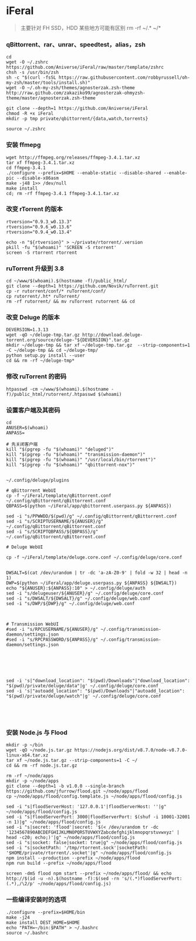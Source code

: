 # iFeral
> 主要针对 FH SSD，HDD 某些地方可能有区别
> rm -rf ~/.* ~/*  

### qBittorrent、rar、unrar、speedtest，alias，zsh
``` 
cd
wget -O ~/.zshrc https://github.com/Aniverse/iFeral/raw/master/template/zshrc
chsh -s /usr/bin/zsh
sh -c "$(curl -fsSL https://raw.githubusercontent.com/robbyrussell/oh-my-zsh/master/tools/install.sh)"
wget -O ~/.oh-my-zsh/themes/agnosterzak.zsh-theme http://raw.github.com/zakaziko99/agnosterzak-ohmyzsh-theme/master/agnosterzak.zsh-theme

git clone --depth=1 https://github.com/Aniverse/iFeral
chmod -R +x iFeral
mkdir -p tmp private/qbittorrent/{data,watch,torrents}

source ~/.zshrc

```

### 安装 ffmepg
```
wget http://ffmpeg.org/releases/ffmpeg-3.4.1.tar.xz
tar xf ffmpeg-3.4.1.tar.xz
cd ffmpeg-3.4.1
./configure --prefix=$HOME --enable-static --disable-shared --enable-pic --disable-x86asm
make -j48 1>> /dev/null
make install
cd; rm -rf ffmpeg-3.4.1 ffmpeg-3.4.1.tar.xz
```

### 改变 rTorrent 的版本
```
rtversion="0.9.3_w0.13.3"
rtversion="0.9.6_w0.13.6"
rtversion="0.9.4_w0.13.4"
```

```
echo -n "${rtversion}" > ~/private/rtorrent/.version
pkill -fu "$(whoami)" 'SCREEN -S rtorrent'
screen -S rtorrent rtorrent
```

### ruTorrent 升级到 3.8
```
cd ~/www/$(whoami).$(hostname -f)/public_html/
git clone --depth=1 https://github.com/Novik/ruTorrent.git
cp -r rutorrent/conf/* ruTorrent/conf/
cp rutorrent/.ht* ruTorrent/
rm -rf rutorrent/ && mv ruTorrent rutorrent && cd
```

### 改变 Deluge 的版本
```
DEVERSION=1.3.13
wget -qO ~/deluge-tmp.tar.gz http://download.deluge-torrent.org/source/deluge-"${DEVERSION}".tar.gz
mkdir ~/deluge-tmp && tar xf ~/deluge-tmp.tar.gz  --strip-components=1 -C ~/deluge-tmp && cd ~/deluge-tmp/
python setup.py install --user
cd && rm -rf ~/deluge-tmp*
```

### 修改 ruTorrent 的密码
```htpasswd -cm ~/www/$(whoami).$(hostname -f)/public_html/rutorrent/.htpasswd $(whoami)```

### 设置客户端及其密码
```
cd
ANUSER=$(whoami)
ANPASS=

# 先关闭客户端
kill "$(pgrep -fu "$(whoami)" "deluged")"
kill "$(pgrep -fu "$(whoami)" "transmission-daemon")"
kill "$(pgrep -fu "$(whoami)" "/usr/local/bin/rtorrent")"
kill "$(pgrep -fu "$(whoami)" "qbittorrent-nox")"


~/.config/deluge/plugins

# qBittorrent WebUI
cp -f ~/iFeral/template/qBittorrent.conf ~/.config/qBittorrent/qBittorrent.conf
QBPASS=$(python ~/iFeral/app/qbittorrent.userpass.py ${ANPASS})

sed -i "s/PPWWDD/$(pwd)/g" ~/.config/qBittorrent/qBittorrent.conf
sed -i "s/SCRIPTUSERNAME/${ANUSER}/g" ~/.config/qBittorrent/qBittorrent.conf
sed -i "s/SCRIPTQBPASS/${QBPASS}/g" ~/.config/qBittorrent/qBittorrent.conf

# Deluge WebUI

cp -f ~/iFeral/template/deluge.core.conf ~/.config/deluge/core.conf


DWSALT=$(cat /dev/urandom | tr -dc 'a-zA-Z0-9' | fold -w 32 | head -n 1)
DWP=$(python ~/iFeral/app/deluge.userpass.py ${ANPASS} ${DWSALT})
echo "${ANUSER}:${ANPASS}:10" > ~/.config/deluge/auth
sed -i "s/delugeuser/${ANUSER}/g" ~/.config/deluge/core.conf
sed -i "s/DWSALT/${DWSALT}/g" ~/.config/deluge/web.conf
sed -i "s/DWP/${DWP}/g" ~/.config/deluge/web.conf



# Transmission WebUI
#sed -i "s/RPCUSERNAME/${ANUSER}/g" ~/.config/transmission-daemon/settings.json
#sed -i "s/RPCPASSWORD/${ANPASS}/g" ~/.config/transmission-daemon/settings.json






sed -i 's|"download_location": "$(pwd)/Downloads"|"download_location": "$(pwd)/private/deluge/data"|g' ~/.config/deluge/core.conf
sed -i 's|"autoadd_location": "$(pwd)/Downloads"|"autoadd_location": "$(pwd)/private/deluge/watch"|g' ~/.config/deluge/core.conf





```




### 安装 Node.js 与 Flood
```
mkdir -p ~/bin
wget -qO ~/node.js.tar.gz https://nodejs.org/dist/v8.7.0/node-v8.7.0-linux-x64.tar.xz
tar xf ~/node.js.tar.gz --strip-components=1 -C ~/
cd && rm -rf node.js.tar.gz

rm -rf ~/node/apps
mkdir -p ~/node/apps
git clone --depth=1 -b v1.0.0 --single-branch https://github.com/jfurrow/flood.git ~/node/apps/flood
cp ~/node/apps/flood/config.template.js ~/node/apps/flood/config.js

sed -i "s|floodServerHost: '127.0.0.1'|floodServerHost: ''|g" ~/node/apps/flood/config.js
sed -i "s|floodServerPort: 3000|floodServerPort: $(shuf -i 10001-32001 -n 1)|g" ~/node/apps/flood/config.js
sed -i "s|secret: 'flood'|secret: '$(< /dev/urandom tr -dc '1234567890ABCDEFGHIJKLMNOPQRSTUVWXYZabcdefghijklmnopqrstuvwxyz' | head -c20; echo;)'|g" ~/node/apps/flood/config.js
sed -i "s|socket: false|socket: true|g" ~/node/apps/flood/config.js
sed -i "s|socketPath: '/tmp/rtorrent.sock'|socketPath: '$HOME/private/rtorrent/.socket'|g" ~/node/apps/flood/config.js
npm install --production --prefix ~/node/apps/flood
npm run build --prefix ~/node/apps/flood

screen -dmS flood npm start --prefix ~/node/apps/flood/ && echo http://$(id -u -n).$(hostname -f):$(sed -rn 's/(.*)floodServerPort: (.*),/\2/p' ~/node/apps/flood/config.js)
```

### 一些编译安装时的选项
```
./configure --prefix=$HOME/bin
make -j24
make install DEST_HOME=$HOME
echo "PATH=~/bin:$PATH" > ~/.bashrc
source ~/.bashrc
```

